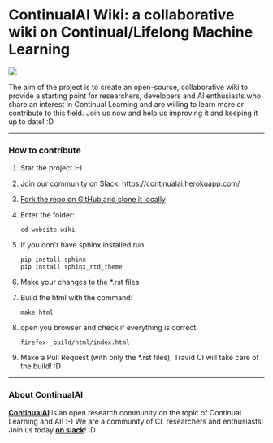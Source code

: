# ContinualAI Wiki: a collaborative wiki on Continual/Lifelong Machine Learning
<img src="https://continualai.herokuapp.com/badge.svg">

The aim of the project is to create an open-source, collaborative wiki to provide a starting point for researchers, developers and AI enthusiasts who share an interest in Continual Learning and are willing to learn more or contribute to this field. Join us now and help us improving it and keeping it up to date! :D

---------------------------------------------------

### How to contribute

1. Star the project :-)

2. Join our community on Slack: https://continualai.herokuapp.com/

3. [Fork the repo on GitHub and clone it locally](https://help.github.com/articles/fork-a-repo/)

4. Enter the folder: 

	`cd website-wiki`

5. If you don't have sphinx installed run:

	`pip install sphinx`\
	`pip install sphinx_rtd_theme`

6. Make your changes to the \*.rst files

7. Build the html with the command:

	`make html`

8. open you browser and check if everything is correct:

	`firefox _build/html/index.html`

9. Make a Pull Request (with only the \*.rst files), Travid CI will take care of the build! :D

----------------------------

### About ContinualAI

**[ContinualAI](https://continualai.org)** is an open research community on the topic of Continual Learning and AI! :-)
We are a community of CL researchers and enthusiasts! Join us today **[on slack](https://continualai.herokuapp.com)**! :D
